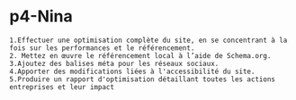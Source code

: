 # p4-Nina

    1.Effectuer une optimisation complète du site, en se concentrant à la fois sur les performances et le référencement.
    2. Mettez en œuvre le référencement local à l’aide de Schema.org.
    3.Ajoutez des balises méta pour les réseaux sociaux.
    4.Apporter des modifications liées à l'accessibilité du site.
    5.Produire un rapport d'optimisation détaillant toutes les actions entreprises et leur impact
